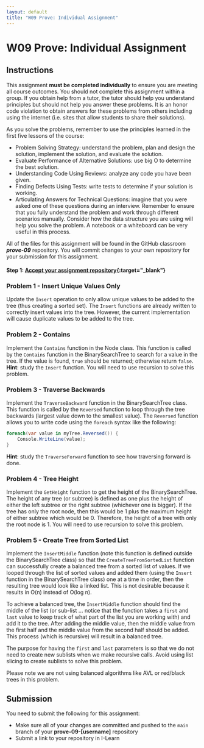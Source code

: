 ```yaml
---
layout: default
title: "W09 Prove: Individual Assignment"
---
```


# W09 Prove: Individual Assignment
## Instructions
This assignment **must be completed individually** to ensure you are meeting all course outcomes. You should not complete this assignment within a group. If you obtain help from a tutor, the tutor should help you understand principles but should not help you answer these problems. It is an honor code violation to obtain answers for these problems from others including using the internet (i.e. sites that allow students to share their solutions).

As you solve the problems, remember to use the principles learned in the first five lessons of the course:
* Problem Solving Strategy: understand the problem, plan and design the solution, implement the solution, and evaluate the solution.
* Evaluate Performance of Alternative Solutions: use big O to determine the best solution.
* Understanding Code Using Reviews: analyze any code you have been given.
* Finding Defects Using Tests: write tests to determine if your solution is working.
* Articulating Answers for Technical Questions: imagine that you were asked one of these questions during an interview. Remember to ensure that you fully understand the problem and work through different scenarios manually. Consider how the data structure you are using will help you solve the problem. A notebook or a whiteboard can be very useful in this process.

All of the files for this assignment will be found in the GitHub classroom ***prove-09*** repository. You will commit changes to your own repository for your submission for this assignment.

#### Step 1: [Accept your assignment repository](prove-classroom){:target="_blank"}

### Problem 1 - Insert Unique Values Only
Update the `Insert` operation to only allow unique values to be added to the tree (thus creating a sorted set). The `Insert` functions are already written to correctly insert values into the tree. However, the current implementation will cause duplicate values to be added to the tree.

### Problem 2 - Contains
Implement the `Contains` function in the Node class. This function is called by the `Contains` function in the BinarySearchTree to search for a value in the tree. If the value is found, `true` should be returned; otherwise return `false`. **Hint**: study the `Insert` function. You will need to use recursion to solve this problem.

### Problem 3 - Traverse Backwards
Implement the `TraverseBackward` function in the BinarySearchTree class. This function is called by the `Reversed` function to loop through the tree backwards (largest value down to the smallest value). The `Reversed` function allows you to write code using the `foreach` syntax like the following:

```csharp	
foreach(var value in myTree.Reversed()) {
	Console.WriteLine(value);
}
```
		
**Hint**: study the `TraverseForward` function to see how traversing forward is done.

### Problem 4 - Tree Height
Implement the `GetHeight` function to get the height of the BinarySearchTree. The height of any tree (or subtree) is defined as one plus the height of either the left subtree or the right subtree (whichever one is bigger). If the tree has only the root node, then this would be 1 plus the maximum height of either subtree which would be 0. Therefore, the height of a tree with only the root node is 1. You will need to use recursion to solve this problem.

### Problem 5 - Create Tree from Sorted List
Implement the `InsertMiddle` function (note this function is defined outside the BinarySearchTree class) so that the `CreateTreeFromSortedList` function can successfully create a balanced tree from a sorted list of values. If we looped through the list of sorted values and added them (using the `Insert` function in the BinarySearchTree class) one at a time in order, then the resulting tree would look like a linked list. This is not desirable because it results in O(n) instead of O(log n).

To achieve a balanced tree, the `InsertMiddle` function should find the middle of the list (or sub-list ... notice that the function takes a `first` and `last` value to keep track of what part of the list you are working with) and add it to the tree. After adding the middle value, then the middle value from the first half and the middle value from the second half should be added. This process (which is recursive) will result in a balanced tree.

The purpose for having the `first` and `last` parameters is so that we do not need to create new sublists when we make recursive calls. Avoid using list slicing to create sublists to solve this problem.

Please note we are not using balanced algorithms like AVL or red/black trees in this problem.

## Submission
You need to submit the following for this assignment:
* Make sure all of your changes are committed and pushed to the `main` branch of your **prove-09-[username]** repository
* Submit a link to your repository in I-Learn

